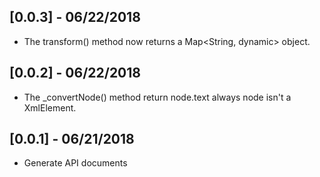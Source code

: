 ## [0.0.3] - 06/22/2018

* The transform() method now returns a Map<String, dynamic> object.

## [0.0.2] - 06/22/2018

* The _convertNode() method return node.text always node isn't a XmlElement.

## [0.0.1] - 06/21/2018

* Generate API documents